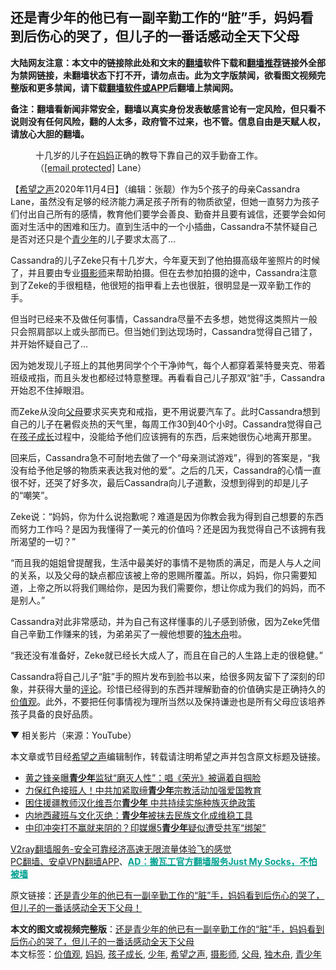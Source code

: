  <h2>还是青少年的他已有一副辛勤工作的“脏”手，妈妈看到后伤心的哭了，但儿子的一番话感动全天下父母</h2> <p class="notice"><b>大陆网友注意：本文中的链接除此处和文末的<a href="https://github.com/bannedbook/fanqiang" >翻墙</a>软件下载和<a href="https://github.com/killgcd/justmysocks/blob/master/README.md">翻墙推荐</a>链接外全部为禁网链接，未翻墙状态下打不开，请勿点击。此为文字版禁闻，欲看图文视频完整版和更多禁闻，请下载<a href="https://github.com/bannedbook/fanqiang">翻墙软件或APP</a>后翻墙上禁闻网。</p><p>备注：翻墙看新闻非常安全，翻墙以真实身份发表敏感言论有一定风险，但只看不说则没有任何风险，翻的人太多，政府管不过来，也不管。信息自由是天赋人权，请放心大胆的翻墙。</b></p>  <div class="entry"> <figure><figcaption>十几岁的儿子在<a href="https://www.bannedbook.org/bnews/tag/%e5%a6%88%e5%a6%88/" class="st_tag internal_tag" rel="tag" title="标签 妈妈 下的日志">妈妈</a>正确的教导下靠自己的双手勤奋工作。（<a href="/cdn-cgi/l/email-protection" data-cfemail="e6a08785838489898da6a58795958788829487">[email&#160;protected]</a> Lane）</figcaption></figure> <p>【<span class='wp_keywordlink_affiliate'><a href="https://www.soundofhope.org" title="希望之声" target="_blank">希望之声</a></span>2020年11月4日】（编辑：张靓）作为5个孩子的母亲Cassandra Lane，虽然没有足够的经济能力满足孩子所有的物质欲望，但她一直努力为孩子们付出自己所有的感情，教育他们要学会善良、勤奋并且要有诚信，还要学会如何面对生活中的困难和压力。直到生活中的一个小插曲，Cassandra不禁怀疑自己是否对还只是个<a href="https://www.bannedbook.org/bnews/tag/%E9%9D%92%E5%B0%91%E5%B9%B4/" class="st_tag internal_tag" rel="tag" title="标签 青少年 下的日志">青少年</a>的儿子要求太高了…</p> <p>Cassandra的儿子Zeke只有十几岁大，今年夏天到了他拍摄高级年鉴照片的时候了，并且要由专业<a href="https://www.bannedbook.org/bnews/tag/%e6%91%84%e5%bd%b1%e5%b8%88/" class="st_tag internal_tag" rel="tag" title="标签 摄影师 下的日志">摄影师</a>来帮助拍摄。但在去参加拍摄的途中，Cassandra注意到了Zeke的手很粗糙，他很短的指甲看上去也很脏，很明显是一双辛勤工作的手。</p> <p>但当时已经来不及做任何事情，Cassandra尽量不去多想，她觉得这类照片一般只会照肩部以上或头部而已。但当她们到达现场时，Cassandra觉得自己错了，并开始怀疑自己了…</p> <p>因为她发现儿子班上的其他男同学个个干净帅气，每个人都穿着莱特曼夹克、带着班级戒指，而且头发也都经过特意整理。再看看自己儿子那双“脏”手，Cassandra开始忍不住掉眼泪。</p>  <p>而Zeke从没向<a href="https://www.bannedbook.org/bnews/tag/%e7%88%b6%e6%af%8d/" class="st_tag internal_tag" rel="tag" title="标签 父母 下的日志">父母</a>要求买夹克和戒指，更不用说要汽车了。此时Cassandra想到自己的儿子在暑假炎热的天气里，每周工作30到40个小时。Cassandra觉得自己在<a href="https://www.bannedbook.org/bnews/tag/%E5%AD%A9%E5%AD%90%E6%88%90%E9%95%BF/" class="st_tag internal_tag" rel="tag" title="标签 孩子成长 下的日志">孩子成长</a>过程中，没能给予他们应该拥有的东西，后来她很伤心地离开那里。</p> <p>回来后，Cassandra急不可耐地去做了一个“母亲测试游戏”，得到的答案是，“我没有给予他足够的物质来表达我对他的爱”。之后的几天，Cassandra的心情一直很不好，还哭了好多次，最后Cassandra向儿子道歉，没想到得到的却是儿子的“嘲笑”。</p> <p>Zeke说：“妈妈，你为什么说抱歉呢？难道是因为你教会我为得到自己想要的东西而努力工作吗？是因为我懂得了一美元的价值吗？还是因为我觉得自己不该拥有我所渴望的一切？”</p> <p>“而且我的姐姐曾提醒我，生活中最美好的事情不是物质的满足，而是人与人之间的关系，以及父母的缺点都应该被上帝的恩赐所覆盖。所以，妈妈，你只需要知道，上帝之所以将我们赐给你，是因为我们需要你，想让你成为我们的妈妈，而不是别人。”</p>  <p></p> <p>Cassandra对此非常感动，并为自己有这样懂事的儿子感到骄傲，因为Zeke凭借自己辛勤工作赚来的钱，为弟弟买了一艘他想要的<a href="https://www.bannedbook.org/bnews/tag/%E7%8B%AC%E6%9C%A8%E8%88%9F/" class="st_tag internal_tag" rel="tag" title="标签 独木舟 下的日志">独木舟</a>啦。</p> <p>“我还没有准备好，Zeke就已经长大成人了，而且在自己的人生路上走的很稳健。”</p> <p>Cassandra将自己儿子“脏”手的照片发布到脸书以来，给很多网友留下了深刻的印象，并获得大量的<span class='wp_keywordlink_affiliate'><a href="https://www.bannedbook.org/bnews/comments/" title="新闻评论" target="_blank">评论</a></span>。珍惜已经得到的东西并理解勤奋的价值确实是正确持久的<a href="https://www.bannedbook.org/bnews/tag/%E4%BB%B7%E5%80%BC%E8%A7%82/" class="st_tag internal_tag" rel="tag" title="标签 价值观 下的日志">价值观</a>。此外，不要把任何事情视为理所当然以及保持谦逊也是所有父母应该培养孩子具备的良好品质。</p>  <p>▼ 相关影片（来源：YouTube）</p> <p></p> <p>本文章或节目经<a href="https://www.bannedbook.org/bnews/tag/%e5%b8%8c%e6%9c%9b%e4%b9%8b%e5%a3%b0/" class="st_tag internal_tag" rel="tag" title="标签 希望之声 下的日志">希望之声</a>编辑制作，转载请注明希望之声并包含原文标题及链接。</p> <ul class='op-related-articles' title='相关阅读'> <li><a href='https://www.bannedbook.org/bnews/worldnews/20201030/1422993.html' target='_blank'>黄之锋亲曝<b>青少年</b>监狱“磨灭人性”：唱《荣光》被逼着自掴脸</a></li> <li><a href='https://www.bannedbook.org/bnews/headline/20201030/1422678.html' target='_blank'>力保红色接班人！中共加紧取缔<b>青少年</b>宗教活动加强爱国教育</a></li> <li><a href='https://www.bannedbook.org/bnews/headline/20200917/1397886.html' target='_blank'>困住援疆教师汉化维吾尔<b>青少年</b> 中共持续实施种族灭绝政策</a></li> <li><a href='https://www.bannedbook.org/bnews/headline/20200915/1396948.html' target='_blank'>内地西藏班与文化灭绝：<b>青少年</b>被抹去民族文化成维稳工具</a></li> <li><a href='https://www.bannedbook.org/bnews/cbnews/20200907/1392330.html' target='_blank'>中印冲突打不赢就来阴的？印媒爆5<b>青少年</b>疑似遭受共军“绑架”</a></li> </ul> <p class="texttj"> <a href="https://www.bannedbook.org/forum23/topic22702.html" target="_blank">V2ray翻墙服务-安全可靠经济高速无限流量体验飞的感觉</a><br/> <a href="https://github.com/bannedbook/fanqiang/wiki/%E7%A6%81%E9%97%BB%E7%BD%91%E5%AE%89%E5%8D%93%E7%BF%BB%E5%A2%99%E6%96%B0%E9%97%BBAPP" target="_blank">PC翻墙、安卓VPN翻墙APP</a>、<span onclick="window.open('https://github.com/killgcd/justmysocks/blob/master/README.md')" style="font-weight:bold;color:#00A191;cursor:pointer;text-decoration:underline;outline:none">AD：搬瓦工官方翻墙服务Just My Socks，不怕被墙</span></p><p>原文链接：<a class="src_link"  href="https://www.soundofhope.org/post/296693" target="_blank">还是青少年的他已有一副辛勤工作的“脏”手，妈妈看到后伤心的哭了，但儿子的一番话感动全天下父母！</a></p> <a name='sharetosocial'></a>       <div><b>本文的图文或视频完整版</b>：<a href='https://www.bannedbook.org/bnews/comments/20201105/1425906.html'>还是青少年的他已有一副辛勤工作的“脏”手，妈妈看到后伤心的哭了，但儿子的一番话感动全天下父母</a></div>  </div><!--END ENTRY--> <div class="postfooter"> <div>本文标签：<a href="https://www.bannedbook.org/bnews/tag/%E4%BB%B7%E5%80%BC%E8%A7%82/" rel="tag">价值观</a>, <a href="https://www.bannedbook.org/bnews/tag/%e5%a6%88%e5%a6%88/" rel="tag">妈妈</a>, <a href="https://www.bannedbook.org/bnews/tag/%E5%AD%A9%E5%AD%90%E6%88%90%E9%95%BF/" rel="tag">孩子成长</a>, <a href="https://www.bannedbook.org/bnews/tag/%E5%B0%91%E5%B9%B4/" rel="tag">少年</a>, <a href="https://www.bannedbook.org/bnews/tag/%e5%b8%8c%e6%9c%9b%e4%b9%8b%e5%a3%b0/" rel="tag">希望之声</a>, <a href="https://www.bannedbook.org/bnews/tag/%e6%91%84%e5%bd%b1%e5%b8%88/" rel="tag">摄影师</a>, <a href="https://www.bannedbook.org/bnews/tag/%e7%88%b6%e6%af%8d/" rel="tag">父母</a>, <a href="https://www.bannedbook.org/bnews/tag/%E7%8B%AC%E6%9C%A8%E8%88%9F/" rel="tag">独木舟</a>, <a href="https://www.bannedbook.org/bnews/tag/%E9%9D%92%E5%B0%91%E5%B9%B4/" rel="tag">青少年</a></div>  </div><!--END POSTFOOTER--> 